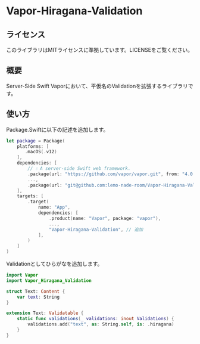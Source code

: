 # Vapor-Hiragana-Validation

## ライセンス
このライブラリはMITライセンスに準拠しています。LICENSEをご覧ください。

## 概要
Server-Side Swift Vaporにおいて、平仮名のValidationを拡張するライブラリです。

## 使い方
Package.Swiftに以下の記述を追加します。

```swift
let package = Package(
    platforms: [
       .macOS(.v12)
    ],
    dependencies: [
        // 💧 A server-side Swift web framework.
        .package(url: "https://github.com/vapor/vapor.git", from: "4.0.0"),
        ...,
        .package(url: "git@github.com:lemo-nade-room/Vapor-Hiragana-Validation.git", from: "1.0.0"), // 追加
    ],
    targets: [
        .target(
            name: "App",
            dependencies: [
                .product(name: "Vapor", package: "vapor"),
                ...,
                "Vapor-Hiragana-Validation", // 追加
            ],
        )
    ]
)
```

Validationとしてひらがなを追加します。
```swift
import Vapor
import Vapor_Hiragana_Validation

struct Text: Content {
    var text: String
}

extension Text: Validatable {
    static func validations(_ validations: inout Validations) {
        validations.add("text", as: String.self, is: .hiragana)
    }
}
```
